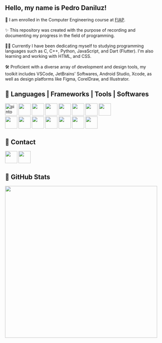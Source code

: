 <section>
  <h1>Hello, my name is Pedro Daniluz!</h2>
  <p>
    🚀 I am enrolled in the Computer Engineering course at <a href = https://www.fiap.com.br>FIAP</a>.<br><br>
    ✨ This repository was created with the purpose of recording and documenting my progress in the field of programming.<br><br>
    👨‍💻 Currently I have been dedicating myself to studying programming languages such as C, C++, Python, JavaScript, and Dart (Flutter). I'm also learning and working with HTML, and CSS.<br><br>
    🛠 Proficient with a diverse array of development and design tools, my toolkit includes VSCode, JetBrains' Softwares, Android Studio, Xcode, as well as design platforms like Figma, CorelDraw, and Illustrator.<br>
  </p>
</section>

<section>
  <h2>🎯 Languages | Frameworks | Tools | Softwares</h2>
  <div>
    <img loading="lazy" src="https://cdn.jsdelivr.net/gh/devicons/devicon/icons/c/c-original.svg" alt="pinto" width="40" height="40"/>
    <img loading="lazy" src="https://cdn.jsdelivr.net/gh/devicons/devicon/icons/cplusplus/cplusplus-original.svg" width="40" height="40"/>
    <img loading="lazy" src="https://cdn.jsdelivr.net/gh/devicons/devicon/icons/python/python-original.svg" width="40" height="40"/>
    <img loading="lazy" src="https://cdn.jsdelivr.net/gh/devicons/devicon/icons/javascript/javascript-original.svg" width="40" height="40"/>
    <img loading="lazy" src="https://cdn.jsdelivr.net/gh/devicons/devicon/icons/dart/dart-original.svg" width="40" height="40"/>
    <img loading="lazy" src="https://cdn.jsdelivr.net/gh/devicons/devicon/icons/flutter/flutter-original.svg" width="40" height="40"/>
    <img loading="lazy" src="https://cdn.jsdelivr.net/gh/devicons/devicon/icons/html5/html5-original.svg" width="40" height="40"/>
    <img loading="lazy" src="https://cdn.jsdelivr.net/gh/devicons/devicon/icons/css3/css3-original.svg" width="40" height="40"/>
  </div>
  <div>
    <img loading="lazy" src="https://cdn.jsdelivr.net/gh/devicons/devicon/icons/vscode/vscode-original.svg" width="40" height="40"/>
    <img loading="lazy" src="https://cdn.jsdelivr.net/gh/devicons/devicon/icons/jetbrains/jetbrains-original.svg" width="40" height="40"/>
    <img loading="lazy" src="https://cdn.jsdelivr.net/gh/devicons/devicon/icons/androidstudio/androidstudio-original.svg" width="40" height="40"/>
    <img loading="lazy" src="https://cdn.jsdelivr.net/gh/devicons/devicon/icons/xcode/xcode-original.svg" width="40" height="40"/>
    <img loading="lazy" src="https://cdn.jsdelivr.net/gh/devicons/devicon/icons/figma/figma-original.svg" width="40" height="40"/>
    <img loading="lazy" src="https://seeklogo.com/images/C/corel-draw-2020-logo-270FEE465B-seeklogo.com.png" width="40" height="40"/>
    <img loading="lazy" src="https://cdn.jsdelivr.net/gh/devicons/devicon/icons/illustrator/illustrator-plain.svg" width="40" height="40"/>
  </div>
</section>

<section>
    <h2>📌 Contact</h2>
    <a href = https://www.linkedin.com/in/pedro-daniluz-349a0b267/><img loading="lazy" src="https://cdn.jsdelivr.net/gh/devicons/devicon/icons/linkedin/linkedin-original.svg" width="40" height="40"/></a>
    <a href = "mailto:pedrodaniluz04@gmail.com?subject=From Git&body=Hi there, I'm here through your github profile..."><img loading="lazy" src="https://static.vecteezy.com/system/resources/previews/022/484/516/original/google-mail-gmail-icon-logo-symbol-free-png.png" width="40" height="40"/></a>
</section>

<section>
  <h2>🌟 GitHub Stats</h2>
  <a href="https://github.com/PedroDaniluz">
  <img loading="lazy" width="500em" src="https://github-readme-stats.vercel.app/api/top-langs/?username=PedroDaniluz&layout=compact&langs_count=7&theme=dracula"/>
  </a>
</section>
